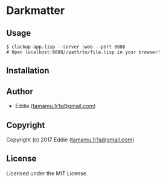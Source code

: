 # Darkmatter

## Usage

```
$ clackup app.lisp --server :woo --port 8888
# Open localhost:8888//path/to/file.lisp in your browser!
```

## Installation

## Author

* Eddie (tamamu.1r1s@gmail.com)

## Copyright

Copyright (c) 2017 Eddie (tamamu.1r1s@gmail.com)

## License

Licensed under the MIT License.
